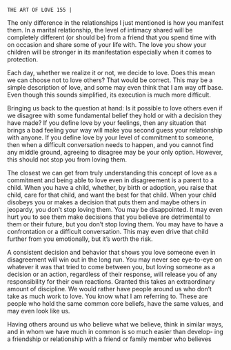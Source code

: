 ```
THE ART OF LOVE 155 |
```
The only difference in the relationships I just mentioned is how you
manifest them. In a marital relationship, the level of intimacy shared will be
completely different (or should be) from a friend that you spend time with on
occasion and share some of your life with. The love you show your children
will be stronger in its manifestation especially when it comes to protection.

Each day, whether we realize it or not, we decide to love. Does this mean
we can choose not to love others? That would be correct. This may be a simple
description of love, and some may even think that I am way off base. Even
though this sounds simplified, its execution is much more difficult.

Bringing us back to the question at hand: Is it possible to love others
even if we disagree with some fundamental belief they hold or with a decision
they have made? If you define love by your feelings, then any situation that
brings a bad feeling your way will make you second guess your relationship
with anyone. If you define love by your level of commitment to someone, then
when a difficult conversation needs to happen, and you cannot find any middle
ground, agreeing to disagree may be your only option. However, this should
not stop you from loving them.

The closest we can get from truly understanding this concept of love as
a commitment and being able to love even in disagreement is a parent to a
child. When you have a child, whether, by birth or adoption, you raise that
child, care for that child, and want the best for that child. When your child
disobeys you or makes a decision that puts them and maybe others in jeopardy,
you don’t stop loving them. You may be disappointed. It may even hurt you
to see them make decisions that you believe are detrimental to them or their
future, but you don’t stop loving them. You may have to have a confrontation
or a difficult conversation. This may even drive that child further from you
emotionally, but it’s worth the risk.

A consistent decision and behavior that shows you love someone even
in disagreement will win out in the long run. You may never see eye-to-eye
on whatever it was that tried to come between you, but loving someone as
a decision or an action, regardless of their response, will release you of any
responsibility for their own reactions. Granted this takes an extraordinary
amount of discipline. We would rather have people around us who don’t take
as much work to love. You know what I am referring to. These are people who
hold the same common core beliefs, have the same values, and may even look
like us.

Having others around us who believe what we believe, think in similar
ways, and in whom we have much in common is so much easier than develop-
ing a friendship or relationship with a friend or family member who believes


